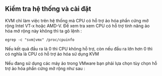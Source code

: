## Kiểm tra hệ thống và cài đặt

KVM chỉ làm việc trên hệ thống mà CPU có hỗ trợ ảo hóa phần cứng mở rộng Intel VT-x hoặc AMD-V. Để xem tra xem CPU có hỗ trợ tính năng ảo hóa mở rộng này không thì ta gõ lệnh : 

```
egrep -c "svm|vmx" /proc/cpuinfo
```

Nếu kết quả đầu ra là 0 thì CPU không hỗ trợ, còn nếu đầu ra lớn hơn 0 thì có nghĩa là CPU có hỗ trợ ảo hóa sử dụng KVM

Nếu đang sử dụng các máy ảo trong VMware bạn phải lựa chọn tùy chọn hỗ trợ ảo hóa phần cứng mở rộng như sau : 

<img src="">


